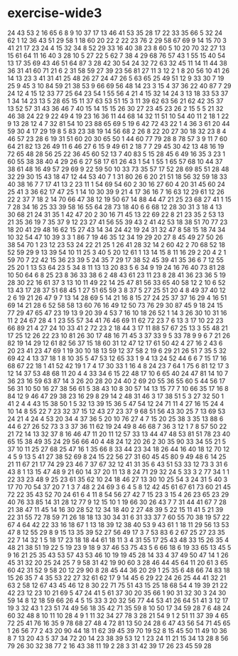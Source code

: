 # exercise-wide3
24
43
53
2
16
65
6
8
9
10
37
17
13
46
41
53
35
28
17
22
33
35
66
5
32
24
62
1
12
36
43
51
29
58
1
18
60
20
22
2
22
23
76
2
29
58
67
69
9
14
15
70
3
41
21
17
23
24
4
15
32
34
8
52
29
33
16
40
38
23
8
60
5
10
20
70
32
27
13
15
61
64
11
16
40
3
28
10
5
27
22
5
62
7
38
4
29
68
76
57
43
1
55
15
40
54
13
17
35
69
43
46
51
64
87
3
28
42
30
54
24
32
72
63
32
45
11
14
11
44
38
36
31
41
60
71
21
6
2
31
58
59
27
39
23
56
81
27
11
3
12
2
1
8
20
56
10
41
26
14
13
23
3
41
31
41
25
48
26
27
24
47
26
5
63
65
25
49
51
12
9
33
30
7
19
25
9
45
3
10
84
59
21
38
53
9
66
69
56
48
14
23
3
15
4
37
36
22
40
87
7
29
24
12
4
15
12
33
77
25
64
23
54
1
55
56
4
21
4
15
32
14
24
3
13
18
33
53
37
1
34
14
23
13
5
28
65
15
11
37
63
53
51
15
3
11
39
62
63
56
21
62
42
35
37
13
52
57
31
43
36
46
7
40
15
14
15
15
26
30
27
23
45
23
26
2
15
5
5
21
32
46
38
24
22
9
22
49
4
19
23
16
36
11
44
68
14
32
11
51
10
54
40
11
2
18
1
22
9
13
28
12
4
7
32
81
54
10
23
88
65
69
5
19
6
42
72
43
22
1
4
36
3
61
20
44
59
30
4
17
29
19
8
5
83
23
38
19
14
56
68
2
26
8
22
20
27
30
18
32
23
8
4
46
57
23
28
6
19
31
51
60
20
30
65
50
1
44
60
77
79
28
8
78
57
3
9
11
7
60
64
21
82
13
26
49
11
6
46
27
6
15
9
49
61
2
18
7
7
29
45
30
42
13
48
16
19
72
65
48
28
56
25
22
36
45
60
52
13
7
40
83
5
15
28
45
6
49
16
35
3
23
1
60
55
38
38
40
4
29
26
6
27
58
17
61
26
43
1
54
1
55
1
65
57
68
10
44
37
38
61
48
16
49
57
29
69
9
22
59
50
10
33
73
35
57
17
52
28
69
85
51
28
48
32
29
30
15
43
18
47
12
44
53
40
7
1
31
80
26
6
20
21
51
18
56
32
59
18
33
40
38
16
7
7
17
41
13
2
23
11
1
54
69
54
60
2
30
16
27
60
4
20
31
45
60
24
25
41
3
36
62
17
47
25
1
14
10
30
39
9
21
4
17
36
16
7
16
63
12
29
61
12
26
22
2
37
7
18
2
14
70
66
47
38
12
19
50
67
14
88
44
47
21
25
23
68
27
41
1
15
7
28
34
16
25
33
39
58
16
55
64
28
73
18
40
6
6
68
12
28
30
31
3
18
4
13
30
68
21
24
31
35
1
42
47
20
2
30
16
71
45
13
22
69
22
8
21
23
35
2
53
13
21
35
36
19
7
35
37
9
12
23
27
41
56
55
39
43
2
41
42
53
18
38
51
70
77
23
18
20
41
29
48
16
62
15
27
43
14
34
24
42
19
24
31
32
47
8
58
15
18
74
34
10
32
54
47
10
39
3
3
1
86
7
19
46
35
12
34
19
29
20
27
8
45
49
27
50
26
38
54
70
1
23
12
23
53
24
22
21
25
1
26
41
28
32
14
2
60
42
2
70
68
52
18
52
59
29
9
13
39
54
10
11
25
3
40
5
20
12
61
1
13
14
15
8
11
16
29
2
20
4
2
1
59
70
7
22
42
15
36
23
39
5
24
35
7
29
17
38
52
45
39
41
35
36
6
7
12
55
25
20
1
13
53
64
23
5
34
8
11
13
13
20
83
5
6
34
9
19
24
16
76
40
73
81
28
10
50
64
6
8
25
23
8
36
33
38
6
2
48
43
61
23
11
23
8
28
41
36
23
36
5
19
28
30
22
16
61
37
3
13
10
11
49
22
14
25
47
81
56
33
65
40
58
12
2
10
6
52
13
43
17
28
37
51
68
45
1
27
51
65
59
3
8
37
5
27
25
51
20
4
8
49
37
40
12
2
6
19
21
26
47
9
7
13
14
28
69
5
14
21
16
8
15
27
24
25
37
37
16
29
4
16
51
69
14
21
28
6
52
58
58
13
60
76
16
49
12
50
73
76
29
30
87
45
9
18
24
15
77
29
47
65
47
23
19
13
9
20
39
4
53
7
16
10
18
26
52
1
14
3
26
30
10
31
16
11
2
24
67
28
4
1
23
55
57
34
41
76
46
69
11
62
72
23
7
6
13
3
17
10
22
23
66
89
21
4
27
24
10
33
41
2
72
23
2
18
44
3
17
11
88
57
67
25
13
3
55
48
21
17
25
12
26
22
23
10
81
26
30
17
48
16
71
45
3
37
33
9
5
33
78
9
9
6
7
21
26
82
19
14
29
12
61
82
56
37
15
18
60
31
12
47
12
17
61
50
42
4
27
16
2
43
6
20
23
41
23
47
69
1
19
30
10
18
13
59
12
37
58
2
19
6
29
21
26
51
7
35
5
32
69
42
4
13
37
18
1
8
10
35
5
47
53
12
65
33
1
9
4
13
24
52
44
6
6
7
15
17
16
68
67
22
18
1
41
52
42
19
1
7
4
17
30
33
1
16
4
8
24
23
7
64
1
75
6
81
12
17
3
12
14
37
53
48
68
11
20
4
4
33
34
6
15
22
48
17
10
6
65
40
24
47
81
14
10
7
36
23
16
59
63
87
14
3
26
20
28
20
24
40
2
69
20
55
36
55
60
5
44
56
17
56
31
10
50
16
27
38
56
61
5
38
43
10
8
30
57
14
13
15
77
7
10
66
35
17
16
8
84
12
9
46
47
29
38
23
16
29
8
29
14
2
48
31
46
3
17
38
51
5
3
27
32
50
1
41
2
4
4
43
15
38
50
1
5
32
13
39
15
36
5
47
54
12
24
71
11
4
27
16
15
24
4
10
14
8
55
22
7
23
32
37
15
12
43
27
23
37
9
68
51
56
43
30
25
7
13
69
53
24
21
4
24
4
53
20
34
4
37
36
5
20
10
76
27
4
7
15
20
25
38
3
35
13
88
6
44
6
27
26
52
73
3
3
37
36
11
62
19
24
49
8
46
68
7
36
3
12
1
7
8
57
50
22
21
72
14
13
32
37
8
16
46
47
11
20
11
12
57
33
13
44
47
48
53
81
51
78
23
40
65
15
38
49
35
24
29
56
66
40
4
48
24
12
20
26
2
30
35
90
33
34
55
21
5
37
10
11
25
27
68
25
47
16
1
35
66
8
33
44
23
34
18
26
44
16
40
18
12
70
12
4
5
9
13
5
41
27
38
52
69
8
24
15
22
56
27
31
60
45
45
80
9
49
48
6
14
25
21
11
67
21
17
74
29
23
46
7
37
67
32
12
41
31
35
6
43
51
53
33
12
73
3
31
6
43
8
1
13
15
47
48
9
21
60
14
37
20
11
13
8
24
71
29
32
24
5
33
3
2
77
34
1
1
22
33
23
48
9
25
23
61
35
62
10
24
18
46
27
13
30
10
25
54
3
24
31
5
40
3
17
70
70
54
37
20
7
1
3
7
48
2
24
69
3
6
4
5
8
12
42
45
61
67
61
73
60
21
45
72
22
35
43
52
70
24
61
6
4
11
8
54
56
27
42
7
15
23
3
15
4
26
23
65
23
29
40
76
33
85
14
31
28
12
77
9
12
15
10
1
19
66
30
26
43
7
7
31
44
41
67
7
28
21
38
47
11
45
14
16
30
28
52
12
34
18
40
2
27
48
39
5
22
15
11
41
5
21
39
22
31
55
72
78
59
71
26
18
18
13
30
34
31
6
31
33
37
7
60
55
70
38
19
57
22
67
4
64
42
22
33
16
18
67
1
13
18
39
12
38
40
53
9
43
61
1
18
11
29
56
13
53
47
8
12
55
29
8
9
15
13
35
39
52
27
56
49
17
3
7
53
83
6
2
67
25
27
23
35
22
7
14
32
1
5
18
17
23
18
18
44
61
18
11
3
4
31
55
17
25
43
48
33
15
26
35
4
48
21
38
51
19
22
5
19
23
9
18
9
37
46
53
75
43
5
6
66
18
6
19
33
65
13
45
5
9
16
21
25
35
43
53
57
43
53
46
10
19
19
45
28
14
33
4
37
49
50
47
14
1
26
45
31
32
20
25
24
25
7
9
58
31
42
19
90
60
3
28
46
44
45
64
11
20
61
3
65
60
42
31
52
9
58
20
12
29
90
8
28
45
44
36
20
29
1
25
35
6
48
66
74
83
18
15
26
35
7
4
35
53
22
27
32
61
62
17
9
14
45
6
29
22
24
26
25
44
41
32
21
63
2
58
12
67
43
45
46
12
8
30
22
71
75
51
43
15
25
18
68
54
4
19
39
21
22
42
23
12
23
10
21
69
5
47
24
41
5
61
37
30
20
35
66
1
90
31
32
30
3
24
30
59
14
8
12
18
59
66
26
4
5
15
33
3
20
32
56
77
44
53
41
26
64
51
41
3
12
17
19
3
32
43
1
23
51
74
49
56
18
35
42
71
35
59
8
10
50
17
34
59
28
7
6
48
24
60
32
48
8
10
11
10
28
4
9
1
11
32
34
27
78
3
28
21
54
9
1
2
51
11
37
39
4
65
72
25
41
76
16
35
9
78
68
27
48
4
72
81
13
50
24
28
6
47
43
56
54
71
45
65
1
26
56
77
2
43
20
90
44
18
11
62
39
45
39
70
19
52
8
15
45
50
11
49
10
36
8
7
13
20
43
5
37
34
72
20
14
23
38
39
53
12
1
23
24
11
21
15
34
13
28
8
56
79
26
30
32
38
77
2
16
43
38
11
19
2
28
3
31
42
39
17
26
23
45
59
28
